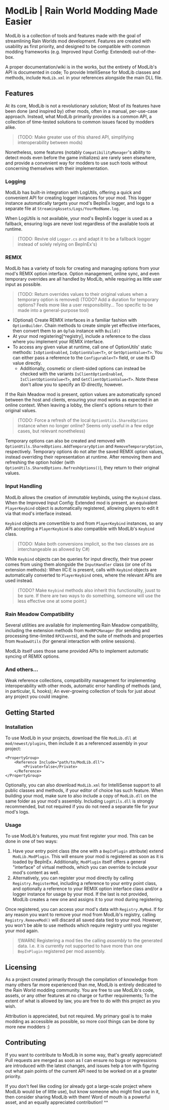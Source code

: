# ModLib | Rain World Modding Made Easier

ModLib is a collection of tools and features made with the goal of streamlining Rain Worlds mod development.
Features are created with usability as first priority, and designed to be compatible with common modding frameworks (e.g. Improved Input Config: Extended) out-of-the-box.

A proper documentation/wiki is in the works, but the entirety of ModLib's API is documented in code;
To provide IntelliSense for ModLib classes and methods, include `ModLib.xml` in your references alongside the main DLL file.

## Features

At its core, ModLib is not a revolutionary solution; Most of its features have been done (and inspired by) other mods, often in a manual, per-use-case approach.
Instead, what ModLib primarily provides is a common API, a collection of time-tested solutions to common issues faced by modders alike.

> (TODO: Make greater use of this shared API, simplifying interoperability between mods)

Nonetheless, some features (notably `CompatibilityManager`'s ability to detect mods even before the game initializes) are rarely seen elsewhere, and provide a convenient way for modders to use such tools without concerning themselves with their implementation.

### Logging

ModLib has built-in integration with LogUtils, offering a quick and convenient API for creating logger instances for your mod.
This logger instance automatically targets your mod's BepInEx logger, and logs to a separate file at `StreamingAssets/Logs/YourModName.log`.

When LogUtils is not available, your mod's BepInEx logger is used as a fallback, ensuring logs are never lost regardless of the available tools at runtime.

> (TODO: Revive old `Logger.cs` and adapt it to be a fallback logger instead of solely relying on BepInEx's)

### REMIX

ModLib has a variety of tools for creating and managing options from your mod's REMIX option interface.
Option management, online sync, and even temporary overrides are all handled by ModLib, while requiring as little user input as possible.

> (TODO: Return overrides values to their original values when a temporary option is removed)
> (TODO? Add a duration for temporary options? Feels more like a user responsibility... Too specific to be made into a general-purpose tool)

- (Optional) Create REMIX interfaces in a familiar fashion with `OptionBuilder`. Chain methods to create simple yet effective interfaces, then convert them to an `OpTab` instance with `Build()`
- At your mod registering[^registry], include a reference to the class where you implement your REMIX interface.
- To access any given value at runtime, call one of OptionUtils' static methods: `IsOptionEnabled`, `IsOptionValue<T>`, or `GetOptionValue<T>`. You can either pass a reference to the `Configurable<T>` field, or use its ID value directly.
  - Additionally, cosmetic or client-sided options can instead be checked with the variants `IsClientOptionEnabled`, `IsClientOptionValue<T>`, and `GetClientOptionValue<T>`. Note these don't allow you to specify an ID directly, however.

If the Rain Meadow mod is present, option values are automatically synced between the host and clients, ensuring your mod works as expected in an online context. When leaving a lobby, the client's options return to their original values.

> (TODO: Force a refresh of the local `OptionUtils.SharedOptions` instance when no longer online? Seems only useful in a few edge cases, but relevant nonetheless)

Temporary options can also be created and removed with `OptionUtils.SharedOptions.AddTemporaryOption` and `RemoveTemporaryOption`, respectively.
Temporary options do not alter the saved REMIX option values, instead overriding their representation at runtime. After removing them and refreshing the option holder (with `OptionUtils.SharedOptions.RefreshOptions()`), they return to their original values.

### Input Handling

ModLib allows the creation of *immutable* keybinds, using the `Keybind` class. When the Improved Input Config: Extended mod is present, an equivalent `PlayerKeybind` object is automatically registered, allowing players to edit it via that mod's interface instead.

`Keybind` objects are convertible to and from `PlayerKeybind` instances, so any API accepting a `PlayerKeybind` is also compatible with ModLib's `Keybind` class.

> (TODO: Make both conversions implicit, so the two classes are as interchangeable as allowed by C#)

While `Keybind` objects can be queries for input directly, their true power comes from using them alongside the `InputHandler` class (or one of its extension methods): When IIC:E is present, calls with `Keybind` objects are automatically converted to `PlayerKeybind` ones, where the relevant APIs are used instead.

> (TODO? Make `Keybind` methods also inherit this functionality, juust to be sure. If there are two ways to do something, someone will use the less effective one at some point.)

### Rain Meadow Compatibility

Several utilities are available for implementing Rain Meadow compatibility, including the extension methods from `ModRPCManager` (for sending and processing time-limited `RPCEvent`s), and the suite of methods and properties from `MeadowUtils` (for general interaction with online sessions).

ModLib itself uses those same provided APIs to implement automatic syncing of REMIX options.

### And others...

Weak reference collections, compatibility management for implementing interoperability with other mods, automatic error handling of methods (and, in particular, IL hooks); An ever-growing collection of tools for just about any project you could imagine.

## Getting Started

### Installation

To use ModLib in your projects, download the file `ModLib.dll` at `mod/newest/plugins`, then include it as a referenced assembly in your project:

```csproj
<PropertyGroup>
    <Reference Include="path/to/ModLib.dll">
        <Private>false</Private>
    </Reference>
</PropertyGroup>
```

Optionally, you can also download `ModLib.xml` for IntelliSense support to all public classes and methods, if your editor of choice has such feature.
When building your mod, make sure to also include a copy of `ModLib.dll` on the same folder as your mod's assembly. Including `LogUtils.dll` is strongly recommended, but not required if you do not need a separate file for your mod's logs.

### Usage

To use ModLib's features, you must first register your mod. This can be done in one of two ways:

1. Have your entry point class (the one with a `BepInPlugin` attribute) extend `ModLib.ModPlugin`. This will ensure your mod is registered as soon as it is loaded by BepInEx. Additionally, `ModPlugin` itself offers a general "interface" of virtual methods, which you can override to include your mod's content as well.
2. Alternatively, you can register your mod directly by calling `Registry.RegisterMod`, including a reference to your entry point class, and optionally a reference to your REMIX option interface class and/or a logger instance for usage by your mod. If the last is not provided, ModLib creates a new one and assigns it to your mod during registering.

Once registered, you can access your mod's data with `Registry.MyMod`. If for any reason you want to remove your mod from ModLib's registry, calling `Registry.RemoveMod()` will discard all saved data tied to your mod. However, you won't be able to use methods which require registry until you register your mod again.

> ![WARN]
> Registering a mod ties the calling *assembly* to the generated data. I.e. it is currently not supported to have more than one `BepInPlugin` registered per mod assembly.

## Licensing

As a project created primarily through the compilation of knowledge from many others far more experienced than me, ModLib is entirely dedicated to the Rain World modding community.
You are free to use ModLib's code, assets, or any other features at no charge or further requirements; To the extent of what is allowed by law, you are free to do with this project as you wish.

Attribution is appreciated, but not required. My primary goal is to make modding as accessible as possible, so more cool things can be done by more new modders :)

## Contributing

If you want to contribute to ModLib in some way, that's greatly appreciated! Pull requests are merged as soon as I can ensure no bugs or regressions are introduced with the latest changes, and issues help a ton with figuring out what pain points of the current API need to be worked on at a greater priority.

If you don't feel like coding (or already got a large-scale project where ModLib would be of little use), but know someone who might find use in it, then consider sharing ModLib with them! Word of mouth is a powerful asset, and an equally appreciated contribution! ^^
